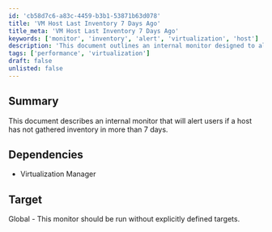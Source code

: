 ```yaml
---
id: 'cb58d7c6-a83c-4459-b3b1-53871b63d078'
title: 'VM Host Last Inventory 7 Days Ago'
title_meta: 'VM Host Last Inventory 7 Days Ago'
keywords: ['monitor', 'inventory', 'alert', 'virtualization', 'host']
description: 'This document outlines an internal monitor designed to alert users if a host has not gathered inventory in more than 7 days, ensuring timely updates and management of resources.'
tags: ['performance', 'virtualization']
draft: false
unlisted: false
---
```


## Summary

This document describes an internal monitor that will alert users if a host has not gathered inventory in more than 7 days.

## Dependencies

- Virtualization Manager

## Target

Global - This monitor should be run without explicitly defined targets.



